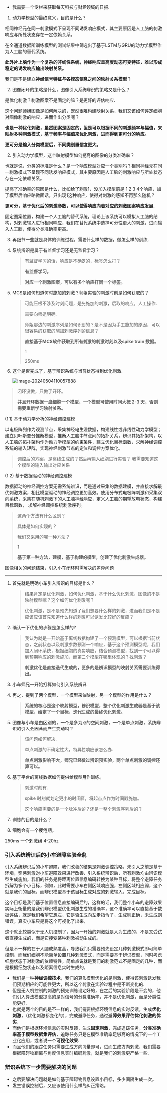 - 我需要一个专栏来获取每天科技与财经领域的日报.



1. 动力学模型的最终意义，目的是什么？

相同神经元在同一刺激模式下呈现不同诱发响应模式，其主要原因是人工脑的刺激响应与所处状态存在一定依赖关系。

在全通道数据所训练模型的测试结果中筛选出了基于LSTM与GRU的动力学模型作为人工脑的替代系统。

**此外片上脑作为一个复杂的非线性系统，神经响应呈高度动态可变特征，难以形成稳定的诱发响应输出映射关系。**

我们是不是建立**神经信号特征与各模态信息之间的映射关系模型**？

2. 图像闭环的策略是什么，图像引入系统辨识的策略又是什么？

是优化刺激？刺激图案不是固定的嘛？是更好的评估响应.

这个问题师姐图像是如何解决的，既然很难构建映射关系，我们又该如何评定细胞对图像刺激的响应，进而作出分类呢？

**也是一种优化刺激，虽然图案是固定的，但是可以根据不同的刺激频率与幅值，来映射多种刺激模式，基于频率与幅值来优化刺激，进而得到更可分的响应。**

**更可分是输入分类模型后，不同类别置信度更大。**

2. 引入动力学模型，这个映射模型如何提高的图像的分类准确率？

也就是说，分类的标准是什么？是一个响应模型对应一个类别吗？相同神经元在同一刺激模式下呈现不同诱发响应模式，其主要原因是人工脑的刺激响应与所处状态存在一定依赖关系。

提高了准确率的原因是什么，比如给了刺激1，没加入模型前是 1 2 3 4个响应，加了模型后响应略微固话，只出现1这种响应，使得对刺激的感知不再那么随机？

**更可分，基于优化后的刺激参数，可以使得响应向着对应的刺激图案响应发展.**

固定图案位置，构建一个人工脑的替代系统，理论上该系统可以模拟人工脑的结构，对刺激输入进行相同响应，我们在替代系统中选择可分性更大的刺激，进而输入人工脑，使得分类准确率更高。

3. 再细节一些就是具体的训练过程，需要什么样的数据，做怎么样的训练.

4. 系统辨识是属于有监督学习还是无监督学习？

   > 有监督学习的话，响应是不确定的，标签怎么打？
   >
   > **有监督学习。**
   >
   > **对应一个刺激图案，可以有多个响应打同一个标签。**

5. MCS是如何知道何时施加的刺激？师姐实验的刺激时刻是如何获取的？

   > 可能压根不涉及时刻问题，是先施加的刺激，后取的响应，人工操作.
   >
   > 需要向师姐明确.
   >
   > 师姐那边的刺激序列是如何识别的？是不是因为手工施加的原因，可以很容易的获取的施加刺激序列的信息？
   >
   > **直接基于MCS软件获取到所有刺激的刺激时刻以及spike train 数据。**
   >
   > 1
   >
   > 250ms 



2. 这个是否完成了，基于辨识系统与当前状态得到优化刺激.

   

   ![image-20240504110057888](C:\Users\Yundid\AppData\Roaming\Typora\typora-user-images\image-20240504110057888.png)

> 闭环没做，只做了开环。
>
> **并且开环数据一盘细胞一个模型，一个模型可使用时间大概 2-3 天，否则需要重新学习映射关系。**



(1.1) 基于动力学分析的神经调控建模

以电极阵列作为观测节点，采集神经电生理数据，构建线性或非线性动力学模型； 建立贝叶斯变分推断模型，推断人工脑中节点间的拓扑关系，辨识其拓扑架构，以人工脑的拓扑架构作为动力学模型的约束条件，建立优化目标函数，求解神经调控系统的输入矩阵，实现神经刺激节点的定位和调控方案优化。

> 调控后的方案，是离线生成的？然后再输入细胞进行实验？
> 我需要知道这个模型的输入输出对应关系

(1.2) 基于数据驱动的神经调控建模

数据驱动的神经调控方案无需系统辨识，而是通过采集的数据建模，并直接求解最优刺激方案，相比模型驱动的神经调控更加高效。使用分布式电极阵刺激和采集双向系统，采集在随机刺激下的人工脑神经响应，定义人工脑的期望放电状态，构建目标函数， 求解神经调控系统刺激序列。

> 这两个方法有什么区别？
>
> 具体是如何实现的？
>
> 我们又采用的哪一种方法？
>
> 1
>
> **基于第一种方法，建模，基于构建的模型，创建了优化刺激生成器。**



图像相关的问题结束，引入小车闭环时需解决的差异问题

---

1. 首先就是明确小车引入辨识的目标是什么？

   > 结果肯定是优化刺激，如何优化刺激，基于什么优化刺激，图像的不是映射模型嘛？这个如何优化刺激呢？
   >
   > 优化刺激，是不是预先知道了我们想要什么样的刺激，进而我们是不是应该应该首先知道什么样的刺激可以诱发比较好的反应？

2. 确认一下优化的步骤是怎么样的?

   > 我认为就是一开始基于离线数据构建了一个预测模型，可以根据当前状态，之前状态以及刺激参数预测一个响应，基于这个预测模型呢，我们加入闭环系统，根据细胞的真实响应，结合预测模型，找到一个可以得到预期响应的刺激施加，而第二个模型在哪里体现的？找刺激？
   >
   > **刺激优化是直接迭代生成的，更多的是辨识模型的映射关系需要训练得出。**

3. 小车师兄一开始打算如何引入系统辨识.

4. 再之，提到了两个模型，一个模型来做映射，另一个模型的作用是什么？

   > **系统的核心是这个映射模型，辨识模型，整个优化刺激生成器是基于该模型，给定了一个目标，迭代生成的最终优化刺激。**

5. 图像与小车是由区别的，一个是多为点的空间刺激，一个是单点刺激，系统辨识的引入会因此而产生变动吗？

   > 该问题如何解决.
   >
   > 单点刺激的不确定性大，特异性响应该怎么办.
   >
   > **单点刺激影响不大，师兄已经做过辨识预实验，两个单点刺激的调控还算可以。**

6. 基于平台的离线数据如何提供给模型用作训练。

   > 刺激时刻有.
   >
   > spike 时刻就划定更小的时间窗，将起点点作为时间戳施加。
   >
   > 这个响应需要的是一个脉冲后的？还是一整个刺激序列后的？

7. 训练的目的是什么？

8. 细胞会有一个疲倦期。

250ms 一个刺激组 4-20hz



### 引入系统辨识后的小车避障实验全貌

引入系统辨识后的小车避障，我们改善的结果是刺激调控策略，未引入之前是基于环境，奖惩刺激对小车避障效果进行改善，引入系统辨识后，所有刺激均由辨识模型生成施加，我们的任务是将距离位置信息编码转换为某种目标，将整个避障任务拆解为多个小目标，例如，此时需要小车右侧区域响应强，左侧区域相应弱，这个就是我们的目标，而辨识模型基于该目标生成对应的刺激输入，完成目标。

这个目标是我们基于位置信息直接编码后的，这样的话，我们整个小车的避障效果实际上衡量的是我们辨识模型优化刺激生成的准确率，这个准确率可以直接基于数据评估，就是我们希望它想左，它是否生成向左走指令了，生成则正确，未生成则错误。真实小车只是将这个可视化了出来。

这个就比较类似于无人机控制了，因为一开始的刺激就是人为生成的，不是又受试者直接生成的，而是它接受某种刺激被动生成的。

但是不一样的在于人脑成熟度高，导致我们只需要预先设定几种刺激模式即可简单控制，而我们细胞不能简单设置几种刺激模式，而是需要基于辨识模型，同时考虑细胞状态于对刺激的依赖特性，简单点说就是我们的刺激范式不是固定的几种，而是根据细胞状态以及距离信息实时生成的。



- 我们是一种**神经调控技术**，我们的算法模型优化的是刺激，使得该刺激诱发我们预期相应的可能性更大，所以这个刺激在实验过程中是不断变化的.
- 但是无人机控制的刺激的预先训练设定好的，在之后的实验阶段是不变的，他们引入算法模型提高的是对信号的分类准确率，并不是优化刺激，而是分类性能更好.
- 也就是两个的目的是不一样的，我们需要根据环境信息的实时反馈，生成**优化刺激**，（优化刺激都变化的），完成避障任务，通过避**障效果评估优化刺激的优劣**.
- 而他们是根据环境信息的实时反馈，生成**固定刺激**，完成追踪任务，**分类准确率基于模型数据集评估**，追踪任务只是在模型准确率足够高的情况下的一个工业化应用，或者说一个**可视化效果**.
- 而且他们的跟踪任务只需要生成方向向量即可，进而生成方向刺激，我们需要根据障碍物距离与角度信息实时编码刺激，就是我们的刺激更严格一些.



### 辨识系统下一步需要解决的问题

- 之后要解决问题就是如何基于障碍物信息设置小目标，多少间隔生成一次。
- 发生错误控制后，又应该使用什么样的纠正策略。